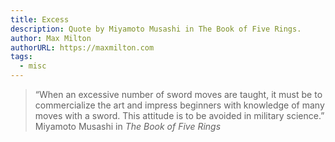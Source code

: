 ```yaml
---
title: Excess
description: Quote by Miyamoto Musashi in The Book of Five Rings.
author: Max Milton
authorURL: https://maxmilton.com
tags:
  - misc
---
```


<blockquote class="blockquote-plain bg-primary text-white">
  &ldquo;When an excessive number of sword moves are taught, it must be to commercialize the art and impress beginners with knowledge of many moves with a sword. This attitude is to be avoided in military science.&rdquo;
  <footer class="blockquote-footer blockquote-plain-footer">Miyamoto Musashi in <cite title="The Book of Five Rings">The Book of Five Rings</cite></footer>
</blockquote>
